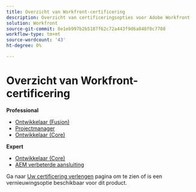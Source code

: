 ```yaml
---
title: Overzicht van Workfront-certificering
description: Overzicht van certificeringsopties voor Adobe Workfront
solution: Workfront
source-git-commit: 8e1eb997b2b5187f62c72a443f9d6a848f8c7708
workflow-type: tm+mt
source-wordcount: '43'
ht-degree: 0%

---
```


# Overzicht van Workfront-certificering

**Professional**

* [Ontwikkelaar (Fusion)](/help/certifications/aw/aw-fusion-p-developer.md) <!--AD0-E902-->
* [Projectmanager](/help/certifications/aw/aw-p-project-manager.md) <!--AD0-E903-->
* [Ontwikkelaar (Core)](/help/certifications/aw/aw-core-p-developer.md) <!--AD0-E905-->

**Expert**

* [Ontwikkelaar (Core)](/help/certifications/aw/aw-core-e-developer.md) <!--AD0-E904-->
* [AEM verbeterde aansluiting](/help/certifications/aw/aw-aem-e-connector.md) <!--AD0-E906-->

Ga naar [Uw certificering verlengen](/help/certifications/renew.md) pagina om te zien of is een vernieuwingsoptie beschikbaar voor dit product.

